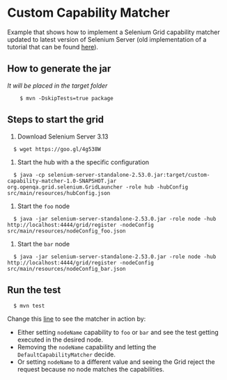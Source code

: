 # Custom Capability Matcher
Example that shows how to implement a Selenium Grid capability matcher updated to latest version of Selenium Server (old implementation of a tutorial that can be
found [here](https://rationaleemotions.wordpress.com/2014/01/19/working-with-a-custom-capability-matcher-in-the-grid/)).

## How to generate the jar
_It will be placed in the target folder_
```
    $ mvn -DskipTests=true package
```

## Steps to start the grid
1. Download Selenium Server 3.13

  ```
    $ wget https://goo.gl/4g538W
  ```
1. Start the hub with a the specific configuration

  ```
    $ java -cp selenium-server-standalone-2.53.0.jar:target/custom-capability-matcher-1.0-SNAPSHOT.jar org.openqa.grid.selenium.GridLauncher -role hub -hubConfig src/main/resources/hubConfig.json
  ```
1. Start the `foo` node

  ```
    $ java -jar selenium-server-standalone-2.53.0.jar -role node -hub http://localhost:4444/grid/register -nodeConfig src/main/resources/nodeConfig_foo.json
  ```
1. Start the `bar` node

  ```
    $ java -jar selenium-server-standalone-2.53.0.jar -role node -hub http://localhost:4444/grid/register -nodeConfig src/main/resources/nodeConfig_bar.json
  ```
  
## Run the test 
```
  $ mvn test
```
Change this [line](https://github.com/diemol/custom-capability-matcher/blob/master/src/test/java/SampleCapabilityMatcherTest.java#L17) to see the matcher in action by:
* Either setting `nodeName` capability to `foo` or `bar` and see the test getting executed in the desired node.
* Removing the `nodeName` capability and letting the `DefaultCapabilityMatcher` decide.
* Or setting `nodeName` to a different value and seeing the Grid reject the request because no node matches the capabilities.


